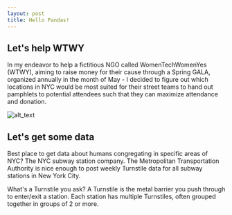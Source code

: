```yaml
---
layout: post
title: Hello Pandas!
---
```


## Let's help WTWY

In my endeavor to help a fictitious NGO called WomenTechWomenYes (WTWY), aiming to raise money for their cause through a Spring GALA, organized annually in the month of May - I decided to figure out which locations in NYC would be most suited for their street teams to hand out pamphlets to potential attendees such that they can maximize attendance and donation.

![alt_text](/Users/yajasdwivedi/Downloads/IMG_4444.jpg)

## Let's get some data

Best place to get data about humans congregating in specific areas of NYC?
The NYC subway station company.
The Metropolitan Transportation Authority is nice enough to post weekly Turnstile data for all subway stations in New York City.

What's a Turnstile you ask? A Turnstile is the metal barrier you push through to enter/exit a station. Each station has multiple Turnstiles, often grouped together in groups of 2 or more.

![]()
